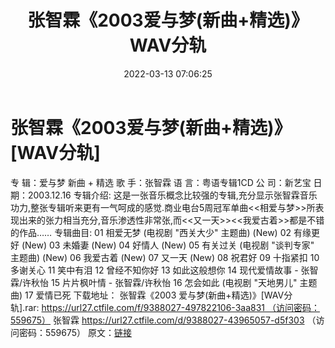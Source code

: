 ﻿---
title: 张智霖《2003爱与梦(新曲+精选)》WAV分轨
date: 2022-03-13 07:06:25
categories: WAV车载音乐、镜像
tags: 华语中文
---
# 张智霖《2003爱与梦(新曲+精选)》[WAV分轨]

专 辑：爱与梦 新曲 + 精选
歌 手：张智霖
语 言：粤语专辑1CD
公 司：新艺宝
日 期：2003.12.16
专辑介绍:
这是一张音乐概念比较强的专辑,充分显示张智霖音乐功力,整张专辑听来更有一气呵成的感觉.商业电台5周冠军单曲<<相爱与梦>>所表现出来的张力相当充分,音乐渗透性非常张,而<<又一天>><<我爱古着>>都是不错的作品……
专辑曲目:
01 相爱无梦 (电视剧 "西关大少" 主题曲) (New)
02 有缘更好 (New)
03 未婚妻 (New)
04 好情人 (New)
05 有关过关 (电视剧 "谈判专家" 主题曲) (New)
06 我爱古着 (New)
07 又一天 (New)
08 祝君好
09 十指紧扣
10 多谢关心
11 笑中有泪
12 曾经不知你好
13 如此这般想你
14 现代爱情故事 - 张智霖/许秋怡
15 片片枫叶情 - 张智霖/许秋怡
16 怎会如此 (电视剧 "天地男儿" 主题曲)
17 爱情已死
下载地址：
张智霖《2003 爱与梦(新曲+精选)》[WAV分轨].rar: https://url27.ctfile.com/f/9388027-497822106-3aa831 （访问密码：559675）
张智霖
https://url27.ctfile.com/d/9388027-43965057-d5f303
（访问密码：559675）
原文：[链接](https://blog.sina.com.cn/s/blog_1647c7e7601030w6j.html)